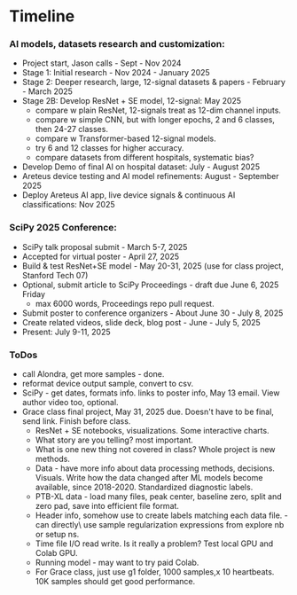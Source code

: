 # Timeline  

### AI models, datasets research and customization:  
 * Project start, Jason calls - Sept - Nov 2024
 * Stage 1: Initial research - Nov 2024 - January 2025
 * Stage 2: Deeper research, large, 12-signal datasets & papers - February - March 2025  
 * Stage 2B: Develop ResNet + SE model, 12-signal: May 2025
    - compare w plain ResNet, 12-signals treat as 12-dim channel inputs.
    - compare w simple CNN, but with longer epochs, 2 and 6 classes, then 24-27 classes.
    - compare w Transformer-based 12-signal models.
    - try 6 and 12 classes for higher accuracy.
    - compare datasets from different hospitals, systematic bias?   
 * Develop Demo of final AI on hospital dataset: July - August 2025
 * Areteus device testing and AI model refinements: August - September 2025
 * Deploy Areteus AI app, live device signals & continuous AI classifications: Nov 2025 
   
### SciPy 2025 Conference:  
 * SciPy talk proposal submit - March 5-7, 2025
 * Accepted for virtual poster - April 27, 2025   
 * Build & test ResNet+SE model - May 20-31, 2025
   (use for class project, Stanford Tech 07)
 * Optional, submit article to SciPy Proceedings - draft due June 6, 2025 Friday    
    - max 6000 words, Proceedings repo pull request.    
 * Submit poster to conference organizers - About June 30 - July 8, 2025    
 * Create related videos, slide deck, blog post - June - July 5, 2025
 * Present: July 9-11, 2025  

### ToDos  

 * call Alondra, get more samples - done.  
 * reformat device output sample, convert to csv.
 * SciPy - get dates, formats info. links to poster info, May 13 email. View author video too, optional.   
 * Grace class final project, May 31, 2025 due. Doesn't have to be final, send link. Finish before class.  
   * ResNet + SE notebooks, visualizations. Some interactive charts.   
   * What story are you telling? most important.
   * What is one new thing not covered in class? Whole project is new methods.   
   * Data - have more info about data processing methods, decisions. Visuals. Write how the data changed after ML models become available, since 2018-2020. Standardized diagnostic labels.
   * PTB-XL data - load many files, peak center, baseline zero, split and zero pad, save into efficient file format.
   * Header info, somehow use to create labels matching each data file. - can directly\ use sample regularization expressions from explore nb or setup ns.  
   * Time file I/O read write. Is it really a problem? Test local GPU and Colab GPU.
   * Running model - may want to try paid Colab.
   * For Grace class, just use g1 folder, 1000 samples,x 10 heartbeats. 10K samples should get good performance.
  



